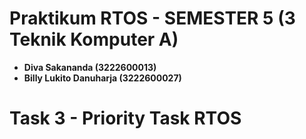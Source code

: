 # Praktikum RTOS - SEMESTER 5 (3 Teknik Komputer A)
 
- **Diva Sakananda (3222600013)**
- **Billy Lukito Danuharja (3222600027)**

# Task 3 - Priority Task RTOS
